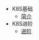 * K8S基础
  * [简介](markdown/运维/Kubernetes/_readme.md)
* K8S进阶
  * [进阶](markdown/运维/Kubernetes/_readme.md)
